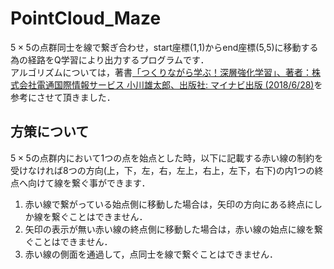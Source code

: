 # PointCloud_Maze  
  
$5\times5$の点群同士を線で繋ぎ合わせ，start座標(1,1)からend座標(5,5)に移動する為の経路をQ学習により出力するプログラムです．  
アルゴリズムについては，著書[「つくりながら学ぶ！深層強化学習」、著者：株式会社電通国際情報サービス 小川雄太郎、出版社: マイナビ出版 (2018/6/28)](https://www.amazon.co.jp/%E3%81%A4%E3%81%8F%E3%82%8A%E3%81%AA%E3%81%8C%E3%82%89%E5%AD%A6%E3%81%B6-%E6%B7%B1%E5%B1%A4%E5%BC%B7%E5%8C%96%E5%AD%A6%E7%BF%92-PyTorch%E3%81%AB%E3%82%88%E3%82%8B%E5%AE%9F%E8%B7%B5%E3%83%97%E3%83%AD%E3%82%B0%E3%83%A9%E3%83%9F%E3%83%B3%E3%82%B0-%E6%A0%AA%E5%BC%8F%E4%BC%9A%E7%A4%BE%E9%9B%BB%E9%80%9A%E5%9B%BD%E9%9A%9B%E6%83%85%E5%A0%B1%E3%82%B5%E3%83%BC%E3%83%93%E3%82%B9-%E5%B0%8F%E5%B7%9D%E9%9B%84%E5%A4%AA%E9%83%8E/dp/4839965625)を参考にさせて頂きました．  
  
  
## 方策について 
  
$5\times5$の点群内において1つの点を始点とした時，以下に記載する赤い線の制約を受けなければ8つの方向(上，下，左，右，左上，右上，左下，右下)の内1つの終点へ向けて線を繋ぐ事ができます．  
1. 赤い線で繋がっている始点側に移動した場合は，矢印の方向にある終点にしか線を繋ぐことはできません．  
1. 矢印の表示が無い赤い線の終点側に移動した場合は，赤い線の始点に線を繋ぐことはできません．  
1. 赤い線の側面を通過して，点同士を線で繋ぐことはできません．  


